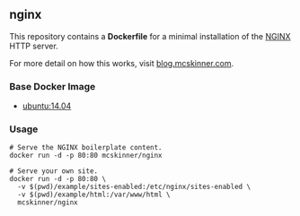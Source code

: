 ## nginx

This repository contains a **Dockerfile** for a minimal installation of the
[NGINX](http://nginx.org/en/) HTTP server.

For more detail on how this works, visit [blog.mcskinner.com](http://blog.mcskinner.com/2016/04/17/behold-dockerfiles/).

### Base Docker Image

* [ubuntu:14.04](https://hub.docker.com/_/ubuntu/)

### Usage

    # Serve the NGINX boilerplate content.
    docker run -d -p 80:80 mcskinner/nginx

    # Serve your own site.
    docker run -d -p 80:80 \
      -v $(pwd)/example/sites-enabled:/etc/nginx/sites-enabled \
      -v $(pwd)/example/html:/var/www/html \
      mcskinner/nginx

